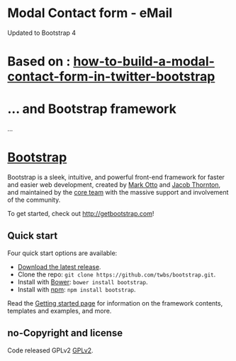 
# Modal Contact form - eMail
 Updated to Bootstrap 4
# Based on : [how-to-build-a-modal-contact-form-in-twitter-bootstrap](http://untame.net/2013/05/how-to-build-a-modal-contact-form-in-twitter-bootstrap-with-php-ajax/)

# ... and Bootstrap framework


...


# [Bootstrap](http://getbootstrap.com)

Bootstrap is a sleek, intuitive, and powerful front-end framework for faster and easier web development, created by [Mark Otto](https://twitter.com/mdo) and [Jacob Thornton](https://twitter.com/fat), and maintained by the [core team](https://github.com/twbs?tab=members) with the massive support and involvement of the community.

To get started, check out <http://getbootstrap.com>!

## Quick start

Four quick start options are available:

- [Download the latest release](https://github.com/twbs/bootstrap/archive/v3.3.0.zip).
- Clone the repo: `git clone https://github.com/twbs/bootstrap.git`.
- Install with [Bower](http://bower.io): `bower install bootstrap`.
- Install with [npm](https://www.npmjs.org): `npm install bootstrap`.

Read the [Getting started page](http://getbootstrap.com/getting-started/) for information on the framework contents, templates and examples, and more.

## no-Copyright and license

Code released GPLv2 [GPLv2](LICENSE).
